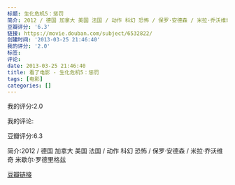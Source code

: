 ```yaml
---
标题: 生化危机5：惩罚
简介: 2012 / 德国 加拿大 美国 法国 / 动作 科幻 恐怖 / 保罗·安德森 / 米拉·乔沃维奇 米歇尔·罗德里格兹
豆瓣评分: '6.3'
链接: https://movie.douban.com/subject/6532822/
创建时间: '2013-03-25 21:46:40'
我的评分: '2.0'
标签:
评论:
date: 2013-03-25 21:46:40
title: 看了电影 - 生化危机5：惩罚
tags: [电影]
categories: []
---
```


我的评分:2.0

我的评论:

豆瓣评分:6.3

简介:2012 / 德国 加拿大 美国 法国 / 动作 科幻 恐怖 / 保罗·安德森 / 米拉·乔沃维奇 米歇尔·罗德里格兹

[豆瓣链接](https://movie.douban.com/subject/6532822/)

